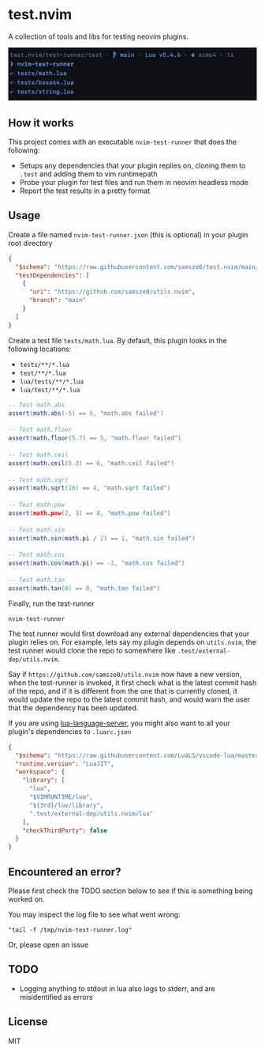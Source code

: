 # test.nvim

A collection of tools and libs for testing neovim plugins.

![](assets/demo.png)

## How it works

This project comes with an executable `nvim-test-runner` that does the following:
- Setups any dependencies that your plugin replies on, cloning them to `.test` and adding them to vim runtimepath
- Probe your plugin for test files and run them in neovim headless mode
- Report the test results in a pretty format

## Usage

Create a file named `nvim-test-runner.json` (this is optional) in your plugin root directory

```json
{
  "$schema": "https://raw.githubusercontent.com/samsze0/test.nvim/main/nvim-test-runner.schema.json",
  "testDependencies": [
    {
      "uri": "https://github.com/samsze0/utils.nvim",
      "branch": "main"
    }
  ]
}
```

Create a test file `tests/math.lua`. By default, this plugin looks in the following locations:

- `tests/**/*.lua`
- `test/**/*.lua`
- `lua/tests/**/*.lua`
- `lua/test/**/*.lua`

```lua
-- Test math.abs
assert(math.abs(-5) == 5, "math.abs failed")

-- Test math.floor
assert(math.floor(5.7) == 5, "math.floor failed")

-- Test math.ceil
assert(math.ceil(5.3) == 6, "math.ceil failed")

-- Test math.sqrt
assert(math.sqrt(16) == 4, "math.sqrt failed")

-- Test math.pow
assert(math.pow(2, 3) == 8, "math.pow failed")

-- Test math.sin
assert(math.sin(math.pi / 2) == 1, "math.sin failed")

-- Test math.cos
assert(math.cos(math.pi) == -1, "math.cos failed")

-- Test math.tan
assert(math.tan(0) == 0, "math.tan failed")
```

Finally, run the test-runner

```shell
nvim-test-runner
```

The test runner would first download any external dependencies that your plugin relies on. For example, lets say my plugin depends on `utils.nvim`, the test runner would clone the repo to somewhere like `.test/external-dep/utils.nvim`.

Say if `https://github.com/samsze0/utils.nvim` now have a new version, when the test-runner is invoked, it first check what is the latest commit hash of the repo, and if it is different from the one that is currently cloned, it would update the repo to the latest commit hash, and would warn the user that the dependency has been updated.

If you are using [lua-language-server](https://github.com/LuaLS/lua-language-server), you might also want to all your plugin's dependencies to `.luarc.json`

```json
{
  "$schema": "https://raw.githubusercontent.com/LuaLS/vscode-lua/master/setting/schema.json",
  "runtime.version": "LuaJIT",
  "workspace": {
    "library": [
      "lua",
      "$VIMRUNTIME/lua",
      "${3rd}/luv/library",
      ".test/external-dep/utils.nvim/lua"
    ],
    "checkThirdParty": false
  }
}
```

## Encountered an error?

Please first check the TODO section below to see if this is something being worked on.

You may inspect the log file to see what went wrong:

```shell
"tail -f /tmp/nvim-test-runner.log"
```

Or, please open an issue

## TODO

- Logging anything to stdout in lua also logs to stderr, and are misidentified as errors

## License

MIT